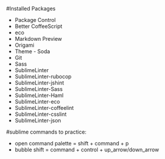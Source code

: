 #Installed Packages

* Package Control
* Better CoffeeScript
* eco
* Markdown Preview
* Origami
* Theme - Soda
* Git
* Sass
* SublimeLinter
* SublimeLinter-rubocop
* SublimeLinter-jshint
* SublimeLinter-Sass
* SublimeLinter-Haml
* SublimeLinter-eco
* SublimeLinter-coffeelint
* SublimeLinter-csslint
* SublimeLinter-json

#sublime commands to practice:

* open command palette = shift + command + p
* bubble shift = command + control + up_arrow/down_arrow
